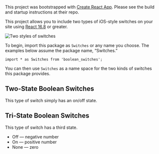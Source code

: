 This project was bootstrapped with [Create React App](https://github.com/facebook/create-react-app). Please see the build and startup instructions at their repo.

This project allows you to include two types of iOS-style switches on your site using [React 16.8](https://reactjs.org) or greater.


![Two styles of switches](animated_switches.gif)

To begin, import this package as `Switches` or any name you choose. The examples below assume the package name, “Switches.”

```
import * as Switches from 'boolean_switches';
```

You can then use `Switches` as a name space for the two kinds of switches this package provides.

<h2>Two-State Boolean Switches</h2>

This type of switch simply has an on/off state.

<h2>Tri-State Boolean Switches</h2>

This type of switch has a third state.
* Off — negative number
* On — positive number
* None — zero

